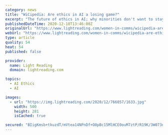 ```yaml
---
category: news
title: "WiCipedia: Are ethics in AI a losing game?"
excerpt: "The future of ethics in AI; why minorities don't want to stay in tech; pandemic's effects on women at work; and more."
publishedDateTime: 2020-12-18T13:46:00Z
originalUrl: "https://www.lightreading.com/women-in-comms/wicipedia-are-ethics-in-ai-losing-game/a/d-id/766057"
webUrl: "https://www.lightreading.com/women-in-comms/wicipedia-are-ethics-in-ai-losing-game/a/d-id/766057"
type: article
quality: 54
heat: 54
published: false

provider:
  name: Light Reading
  domain: lightreading.com

topics:
  - AI Ethics
  - AI

images:
  - url: "https://img.lightreading.com/2020/12/766057/1633.jpg"
    width: 500
    height: 281
    isCached: true

secured: "BIigKmsb+tkuzdT/mVtea14NPnDf+O0pBc15MlHCE0ouM7ztP/R19K/3W073nDvRfmm4uHTuLdJee9jBqQ8Hj6mwd1Idffm8KM7sXno3R3YYrs9AfTTxXib/hdwC5mqb3onziH4m2myfaYHxp41MUPwr+MVaztU4Q2P2qlxo41U336vjBQPmC+4WtTROatuJhAXuXFMS8zfRPR9yUBx/3dZTxWbofwlaDStFGSCHKJqZUAm1bGAADmFPn1195BYuOaE5oUHnXESEy1C7MeLbDVl6Q4FX6nneFjSvOF7Q2gE6qA37kjuwiMm8E+5FtMlg0NpoK192NttXSTBDPnxdBShZt/vNuwQQjnQ7tSm/M84=;3D6X9xZcp3fs+i0ybM4HYw=="
---
```


